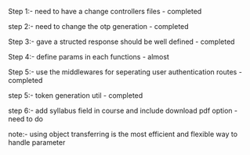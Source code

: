 Step 1:-
need to have a change controllers files - completed

step 2:-
need to change the otp generation - completed

Step 3:-
gave a structed response
should be well defined        - completed

Step 4:-
define params in each functions  - almost

Step 5:-
use the middlewares for seperating user authentication routes - completed

step 5:-
token generation util - completed

step 6:-
add syllabus field in course and include download pdf option - need to do

note:-
 using object transferring is the most efficient and flexible way to handle parameter
 





